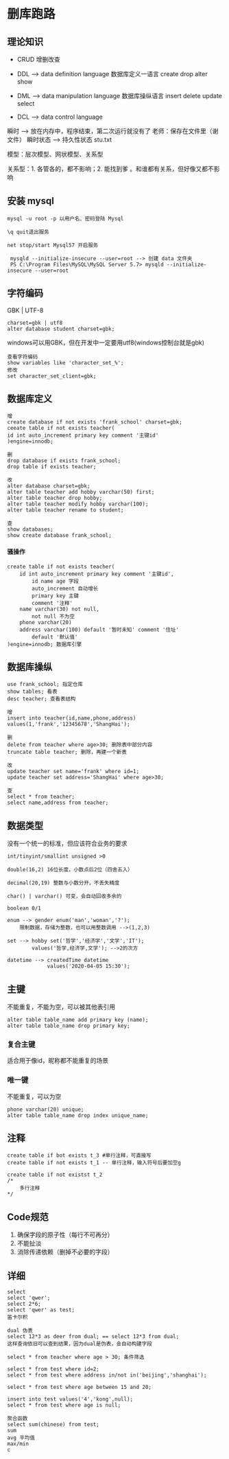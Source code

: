 # 删库跑路

## 理论知识

* CRUD 增删改查

* DDL --> data definition language 数据库定义一语言 create drop alter show

* DML --> data manipulation language 数据库操纵语言 insert delete update select

* DCL --> data control language



瞬时 --> 放在内存中，程序结束，第二次运行就没有了
	老师：保存在文件里（谢文件）
瞬时状态 --> 持久性状态
	stu.txt

模型：层次模型、网状模型、关系型

关系型：1. 各管各的，都不影响；2. 能找到爹  。和谁都有关系，但好像又都不影响



## 安装 mysql

```
mysql -u root -p 以用户名、密码登陆 Mysql

\q quit退出服务

net stop/start Mysql57 开启服务

 mysqld --initialize-insecure --user=root --> 创建 data 文件夹
 PS C:\Program Files\MySQL\MySQL Server 5.7> mysqld --initialize-insecure --user=root
```



 ## 字符编码

GBK | UTF-8   

```
charset=gbk | utf8
alter database student charset=gbk;
```

windows可以用GBK，但在开发中一定要用utf8(windows控制台就是gbk)

```
查看字符编码
show variables like 'character_set_%';
修改
set character_set_client=gbk;
```



##  数据库定义

```
增
create database if not exists 'frank_school' charset=gbk;
ceeate table if not exists teacher(
id int auto_increment primary key comment '主键id'
)engine=innodb;

删
drop database if exists frank_school;
drop table if exists teacher;

改
alter database charset=gbk;
alter table teacher add hobby varchar(50) first;
alter table teacher drop hobby;
alter table teacher modify hobby varchar(100);
alter table teacher rename to student;

查
show databases;
show create database frank_school;
```

#### 骚操作

``` 
create table if not exists teacher(
    id int auto_increment primary key comment '主键id',
        id name age 字段
        auto_increment 自动增长
        primary key 主键
        comment '注释'
    name varchar(30) not null,
        not null 不为空
    phone varchar(20)
    address varchar(100) default '暂时未知' comment '住址'
        default '默认值'
)engine=innodb; 数据库引擎
```



## 数据库操纵

```
use frank_school; 指定仓库
show tables; 看表
desc teacher; 查看表结构

增
insert into teacher(id,name,phone,address) values(1,'frank','12345678','ShangHai');

删
delete from teacher where age>30; 删除表中部分内容
truncate table teacher; 删除，再建一个新表

改
update teacher set name='frank' where id=1;
update teacher set address='ShangHai' where age>30;

查
select * from teacher;
select name,address from teacher;
```



## 数据类型

没有一个统一的标准，但应该符合业务的要求

```
int/tinyint/smallint unsigned >0

double(16,2) 16位长度，小数点后2位（四舍五入）

decimal(20,19) 整数与小数分开，不丢失精度

char() | varchar() 可变，会自动回收多余的

boolean 0/1

enum --> gender enum('man','woman','?');
	限制数据，存储为整数，也可以用整数调用 -->(1,2,3)
	
set --> hobby set('哲学','经济学','文学','IT');
		values('哲学,经济学,文学'); -->2的次方
		
datetime --> createdTime datetime
			 values('2020-04-05 15:30');
```



## 主键

不能重复，不能为空，可以被其他表引用

```
alter table table_name add primary key (name);
alter table table_name drop primary key;
```

### 复合主键

适合用于像id，昵称都不能重复的场景

### 唯一键

不能重复，可以为空

```
phone varchar(20) unique;
alter table table_name drop index unique_name;
```



## 注释

```
create table if bot exists t_3 #单行注释，可直接写
create table if not exists t_1 -- 单行注释，输入符号后要加空g
```

```
create table if not existst t_2
/*
	多行注释
*/
```



## Code规范

1. 确保字段的原子性（每行不可再分）
2. 不能扯淡
3. 消除传递依赖（删掉不必要的字段）



## 详细

```
select
select 'qwer';
select 2*6;
select 'qwer' as test;
笛卡尔积

dual 伪表
select 12*3 as deer from dual; == select 12*3 from dual;
这样查询依旧可以查到结果，因为dual是伪表，会自动构建字段

select * from teacher where age > 30; 条件筛选

select * from test where id=2;
select * from test where address in/not in('beijing','shanghai');

select * from test where age between 15 and 20;

insert into test values('4','kong',null);
select * from test where age is null;

聚合函数
select sum(chinese) from test;
sum
avg 平均值
max/min
c
```

